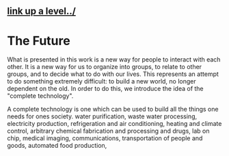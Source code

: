 ## [link up a level../](../)

# The Future

What is presented in this work is a new way for people to interact with each other.  It is a new way for us to organize into groups, to relate to other groups, and to decide what to do with our lives.  This represents an attempt to do something extremely difficult: to build a new world, no longer dependent on the old.  In order to do this, we introduce the idea of the "complete technology".  

A complete technology is one which can be used to build all the things one needs for ones society.  water purification, waste water processing, electricity production, refrigeration and air conditioning, heating and climate control, arbitrary chemical fabrication and processing and drugs, lab on chip, medical imaging, communications, transportation of people and goods, automated food production, 

